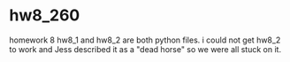 # hw8_260
homework 8
hw8_1 and hw8_2 are both python files. i could not get hw8_2 to work and Jess described it as a "dead horse" so we were all stuck on it.
